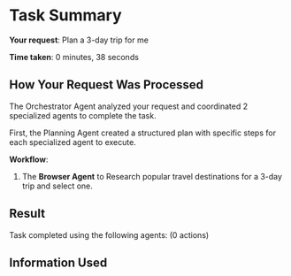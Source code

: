 # Task Summary

**Your request**: Plan a 3-day trip for me

**Time taken**: 0 minutes, 38 seconds

## How Your Request Was Processed

The Orchestrator Agent analyzed your request and coordinated 2 specialized agents to complete the task.

First, the Planning Agent created a structured plan with specific steps for each specialized agent to execute.

**Workflow**:

1. The **Browser Agent** to Research popular travel destinations for a 3-day trip and select one.

## Result

Task completed using the following agents:  (0 actions)

## Information Used

